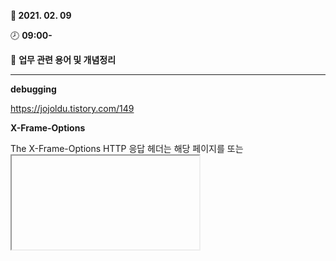 **:date: 2021. 02. 09**

:clock8: **09:00-**

:bookmark_tabs: **업무 관련 용어 및 개념정리** 

---



**debugging**

https://jojoldu.tistory.com/149



**X-Frame-Options**

The X-Frame-Options HTTP 응답 헤더는 해당 페이지를 <frame> 또는 <iframe>, <object>에서 렌더링 할 수 있는지 여부를 나타내는데 사용된다. 

이 설정은 사용자가  `X-Frame-Options`를 지원하는 브라우저를 통해 페이지에 접근할 경우에만 보안됩니다.



* Syntax

  > X-Frame-Options 과 관련해서는 다음의 3가지 설정이 가능합니다.

  1. `X-Frame-Options: deny`
  2. `X-Frame-Options: sameorigin`
  3. `X-Frame-Options: allow-from https://example.com/`

